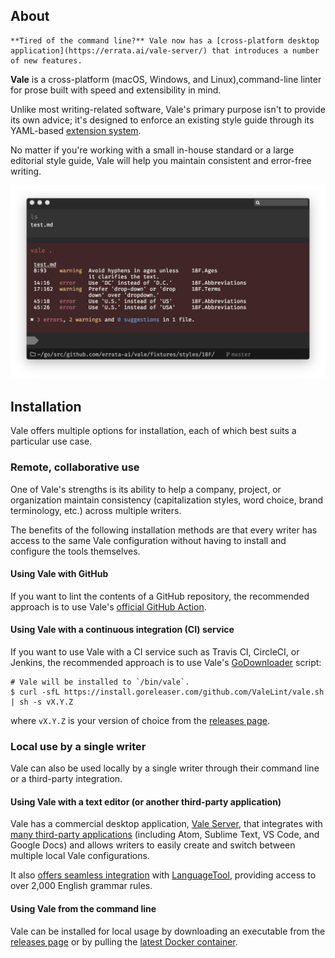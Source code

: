 ## About

```callout{'title': 'Heads up!', 'classes': ['success']}
**Tired of the command line?** Vale now has a [cross-platform desktop application](https://errata.ai/vale-server/) that introduces a number of new features.
```

**Vale** is a cross-platform (macOS, Windows, and Linux),command-line linter for prose built with speed and extensibility in mind.

Unlike most writing-related software, Vale's primary purpose isn't to provide its own advice; it's designed to
enforce an existing style guide through its YAML-based [extension system](/vale/styles).

No matter if you're working with a small in-house standard or a large editorial style guide, Vale
will help you maintain consistent and error-free writing.

![Vale Screenshot](img/vale-demo.png)

## Installation

Vale offers multiple options for installation, each of which best suits a particular use case.

### Remote, collaborative use

One of Vale's strengths is its ability to help a company, project, or organization maintain consistency (capitalization styles, word choice, brand terminology, etc.) across multiple writers.

The benefits of the following installation methods are that every writer has access to the same Vale configuration without having to install and configure the tools themselves.

#### Using Vale with GitHub

If you want to lint the contents of a GitHub repository, the recommended approach is to use Vale's [official GitHub Action](https://github.com/errata-ai/vale-action).

#### Using Vale with a continuous integration (CI) service

If you want to use Vale with a CI service such as Travis CI, CircleCI, or Jenkins, the recommended approach is to use Vale's
[GoDownloader](https://github.com/goreleaser/godownloader) script:

```console
# Vale will be installed to `/bin/vale`.
$ curl -sfL https://install.goreleaser.com/github.com/ValeLint/vale.sh | sh -s vX.Y.Z
```
where `vX.Y.Z` is your version of choice from the [releases page](https://github.com/errata-ai/vale/releases).

### Local use by a single writer

Vale can also be used locally by a single writer through their command line or a third-party integration.

#### Using Vale with a text editor (or another third-party application)

Vale has a commercial desktop application, [Vale Server](https://errata.ai/vale-server/), that integrates with [many third-party applications](https://errata-ai.github.io/vale-server/docs/usage#step-5-using-a-client-application) (including Atom, Sublime Text, VS Code, and Google Docs) and allows writers to easily create and switch between multiple local Vale configurations.

It also [offers seamless integration](https://errata-ai.github.io/vale-server/docs/style#third-party-styles) with [LanguageTool](https://www.languagetool.org/), providing access to over 2,000 English grammar rules.

#### Using Vale from the command line

Vale can be installed for local usage by downloading an executable from the [releases page](https://github.com/errata-ai/vale/releases) or by pulling the [latest Docker container](https://cloud.docker.com/repository/docker/jdkato/vale).

